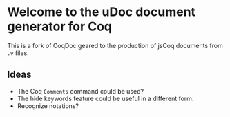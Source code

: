 # Welcome to the uDoc document generator for Coq

This is a fork of CoqDoc geared to the production of jsCoq documents from `.v` files.

## Ideas

- The Coq `Comments` command could be used?
- The hide keywords feature could be useful in a different form.
- Recognize notations?
